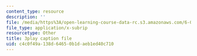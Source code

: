 ```yaml
---
content_type: resource
description: ''
file: /media/https%3A/open-learning-course-data-rc.s3.amazonaws.com/6-004-computation-structures-spring-2017/c4c0f49a138d64650b1daeb1ed40c710_EnmOjVUSfdY.srt
file_type: application/x-subrip
resourcetype: Other
title: 3play caption file
uid: c4c0f49a-138d-6465-0b1d-aeb1ed40c710
---
```

